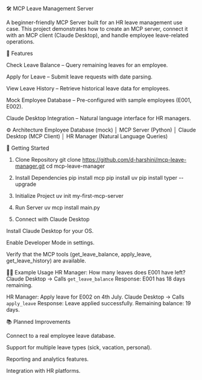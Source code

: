 🛠️ MCP Leave Management Server

A beginner-friendly MCP Server built for an HR leave management use case.
This project demonstrates how to create an MCP server, connect it with an MCP client (Claude Desktop), and handle employee leave-related operations.


📌 Features

Check Leave Balance – Query remaining leaves for an employee.

Apply for Leave – Submit leave requests with date parsing.

View Leave History – Retrieve historical leave data for employees.

Mock Employee Database – Pre-configured with sample employees (E001, E002).

Claude Desktop Integration – Natural language interface for HR managers.


⚙️ Architecture
  Employee Database (mock)
        │
   MCP Server (Python)
        │
   Claude Desktop (MCP Client)
        │
HR Manager (Natural Language Queries)


🚀 Getting Started
1. Clone Repository
git clone https://github.com/d-harshini/mcp-leave-manager.git
cd mcp-leave-manager

2. Install Dependencies
pip install mcp
pip install uv
pip install typer --upgrade

3. Initialize Project
uv init my-first-mcp-server

4. Run Server
uv mcp install main.py

5. Connect with Claude Desktop

Install Claude Desktop for your OS.

Enable Developer Mode in settings.

Verify that the MCP tools (get_leave_balance, apply_leave, get_leave_history) are available.


🧑‍💻 Example Usage
HR Manager: How many leaves does E001 have left?
Claude Desktop → Calls `get_leave_balance`
Response: E001 has 18 days remaining.

HR Manager: Apply leave for E002 on 4th July.
Claude Desktop → Calls `apply_leave`
Response: Leave applied successfully. Remaining balance: 19 days.


📚 Planned Improvements

Connect to a real employee leave database.

Support for multiple leave types (sick, vacation, personal).

Reporting and analytics features.

Integration with HR platforms.


